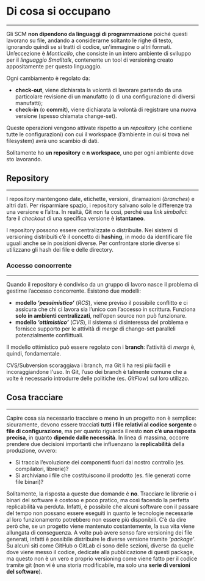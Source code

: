 # Di cosa si occupano
---
Gli SCM **non dipendono da linguaggi di programmazione** poiché questi lavorano su file, andando a considerarne soltanto le righe di testo, ignorando quindi se si tratti di codice, un'immagine o altri formati.
Un’eccezione è *Monticello*, che consiste in un intero ambiente di sviluppo per il *linguaggio Smalltalk*, contenente un tool di versioning creato appositamente per questo linguaggio.

Ogni cambiamento è regolato da:

- **check-out**, viene dichiarata la volontà di lavorare partendo da una particolare revisione di un manufatto (o di una configurazione di diversi manufatti);
- **check-in** (o **commit**), viene dichiarata la volontà di registrare una nuova versione (spesso chiamata change-set).

Queste operazioni vengono attivate rispetto a un _repository_ (che contiene tutte le configurazioni) con cui il workspace (l’ambiente in cui si trova nel filesystem) avrà uno scambio di dati.

Solitamente ho **un repository** e **n workspace**, uno per ogni ambiente dove sto lavorando.

## Repository
---
I repository mantengono date, etichette, versioni, diramazioni (*branches*) e altri dati. Per risparmiare spazio, i repository salvano solo le differenze tra una versione e l’altra.
In realtà, Git non fa così, perché usa *link simbolici*: fare il _checkout_ di una specifica versione è **istantaneo**.

I repository possono essere centralizzate o distribuite. Nei sistemi di versioning distribuiti c’è il concetto di **hashing**, in modo da identificare file uguali anche se in posizioni diverse.
Per confrontare storie diverse si utilizzano gli hash dei file e delle directory.

### Accesso concorrente
---
Quando il repository è condiviso da un gruppo di lavoro nasce il problema di gestirne l’accesso concorrente. Esistono due modelli:

- **modello _‘pessimistico’_** (*RCS*), viene previso il possibile conflitto e ci assicura che chi ci lavora sia l’unico con l’accesso in scrittura. Funziona **solo in ambienti centralizzati**, nell’open source non può funzionare.
- **modello _‘ottimistico’_** (*CVS*), il sistema si disinteressa del problema e fornisce supporto per le attività di _merge_ di change-set paralleli potenzialmente conflittuali.

Il modello ottimistico può essere regolato con i **branch**: l’attività di _merge_ è, quindi, fondamentale.

CVS/Subversion scoraggiava i branch, ma Git li ha resi più facili e incoraggiandone l'uso.
In Git, l’uso dei branch è talmente comune che a volte è necessario introdurre delle politiche (es. *GitFlow*) sul loro utilizzo.

## Cosa tracciare
---
Capire cosa sia necessario tracciare o meno in un progetto non è semplice: sicuramente, devono essere tracciati **tutti i file relativi al codice sorgente** o **file di configurazione**, ma per quanto riguarda il resto **non c’è una risposta precisa**, in quanto **dipende dalle necessità**.
In linea di massima, occorre prendere due decisioni importanti che influenzano la **replicabilità** della produzione, ovvero:

- Si traccia l’evoluzione dei componenti fuori dal nostro controllo (es. compilatori, librerie)?
- Si archiviano i file che costituiscono il prodotto (es. file generati come file binari)?

Solitamente, la risposta a queste due domande è **no**.
Tracciare le librerie o i binari del software è costoso e poco pratico, ma così facendo la perfetta replicabilità va perduta. Infatti, è possibile che alcuni software con il passare del tempo non possano essere eseguiti in quanto le tecnologie necessarie al loro funzionamento potrebbero non essere più disponibili.
C’è da dire però che, se un progetto viene mantenuto costantemente, la sua vita viene allungata di conseguenza. A volte può avere senso fare versioning dei file generati, infatti è possibile distribuire le diverse versione tramite _‘package’_.
Su alcuni siti come GitHub o GitLab ci sono delle sezioni, diverse da quelle dove viene messo il codice, dedicate alla pubblicazione di questi package, ma questo non è un vero e proprio versioning come viene fatto per il codice tramite git (non vi è una storia modificabile, ma solo una **serie di versioni del software**).
